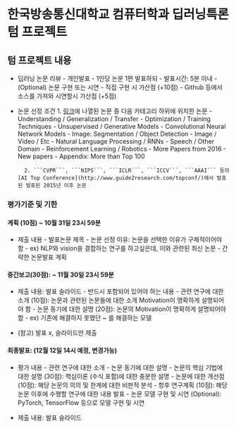# 한국방송통신대학교 컴퓨터학과 딥러닝특론 텀 프로젝트

## 텀 프로젝트 내용

- 딥러닝 논문 리뷰
        - 개인발표
        - 1인당 논문 1편 발표하되
        - 발표시간: 5분 이내
        - (Optional) 논문 구현 또는 시연
            - 직접 구현 시 가산점 (+10점)
            - Github 등에서 소스를 가져와 시연할시 가산점 (+5점)

- 논문 선정 조건
        1. [링크](https://github.com/terryum/awesome-deep-learning-papers)에 나열된 논문 중 다음 카테고리 하위에 위치한 논문
            - Understanding / Generalization / Transfer
            - Optimization / Training Techniques
            - Unsupervised / Generative Models
            - Convolutional Neural Network Models
            - Image: Segmentation / Object Detection
            - Image / Video / Etc
            - Natural Language Processing / RNNs
            - Speech / Other Domain
            - Reinforcement Learning / Robotics
            - More Papers from 2016
            - New papers
            - Appendix: More than Top 100


        2. ```CVPR```, ```NIPS```, ```ICLR```, ```ICCV```, ```AAAI``` 등의 [AI Top Conference](http://www.guide2research.com/topconf/)에서 발표된 발표된 2015년 이후 논문

### 평가기준 및 기한

#### 계획 (10점) ~ 10월 31일 23시 59분

- 제출 내용
        - 발표논문 제목
        - 논문 선정 이유: 논문을 선택한 이유가 구체적이어야 함 
            - ex) NLP와 vision을 결합하는 연구를 하고싶은데, 이와 관련된 최신 논문
        - 간략한 논문발표 계획

#### 중간보고(30점): ~ 11월 30일 23시 59분

- 제출 내용: 발표 슬라이드
        - 반드시 포함되어 있어야 하는 내용
            - 관련 연구에 대한 소개 (10점): 논문과 관련된 논문들에 대한 소개 Motivation이 명확하게 설명되어야 함
            - 논문 동기에 대한 설명 (20점): 논문의 Motivation이 명확하게 설명되어야 함
                - ex) 기존에 해결하지 못했던 ~ 를 해결하는 모델

- (참고) 발표 x, 슬라이드만 제출

#### 최종발표: (12월 12일 14시 예정, 변경가능)

- 평가 내용
        - 관련 연구에 대한 소개
        - 논문 동기에 대한 설명
        - 논문의 핵심 기법에 대한 설명 (30점): 핵심이론 (수식 포함)에 대한 충분한 설명
        - 논문에 대한 개선점 (10점): 해당 논문의 의의 및 한계에 대한 비판적 분석
        - 항후 연구계획 (10점): 해당논문 이후에 수행할 연구에 대한 내용 발표
        - 논문 모델 구현 및 시연 (Optional): PyTorch, TensorFlow 등으로 모델 구현 및 시연

- 제출 내용: 발표 슬라이드
